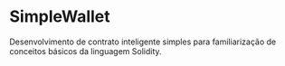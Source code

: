 # SimpleWallet

Desenvolvimento de contrato inteligente simples para familiarização de conceitos básicos da linguagem Solidity.
